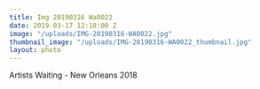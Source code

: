 ```yaml
---
title: Img 20190316 Wa0022
date: 2019-03-17 12:18:00 Z
image: "/uploads/IMG-20190316-WA0022.jpg"
thumbnail_image: "/uploads/IMG-20190316-WA0022_thumbnail.jpg"
layout: photo
---
```


Artists Waiting - New Orleans 2018